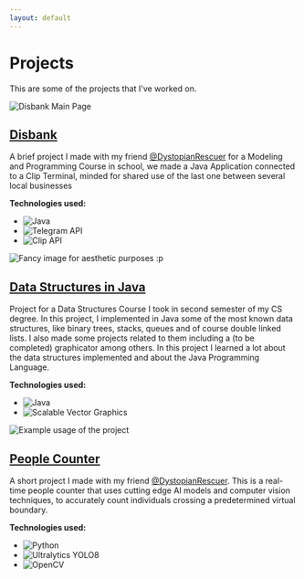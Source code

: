 ```yaml
---
layout: default
---
```

# Projects
This are some of the projects that I've worked on.
<section class="projects">
 <div class="project">
    <img src="/assets/images/portfolio/disbank/mainMenu.png" alt="Disbank Main Page">
    <h2><a href="./disbank">Disbank</a></h2>
    <p>
    A brief project I made with my friend <a href="https://github.com/DystopianRescuer">@DystopianRescuer</a> for a Modeling and Programming Course in school, we made a Java Application connected to a Clip Terminal, minded for shared use of the last one between several local businesses
    </p>
    <p><strong>Technologies used:</strong></p>
    <ul class="tech-icons">
      <li><img src="/assets/icons/java.png" alt="Java"></li>
      <li><img src="/assets/icons/telegram.png" alt="Telegram API"></li>
      <li><img src="/assets/icons/clip.png" alt="Clip API"></li>
    </ul>
  </div>
 <div class="project">
    <img src="/assets/images/portfolio/eddCanek/cover.jpg" alt="Fancy image for aesthetic purposes :p">
    <h2><a href="./eddCanek">Data Structures in Java</a></h2>
    <p>
    Project for a Data Structures Course I took in second semester of my CS degree. In this project, I implemented in Java some of the most known data structures, like binary trees, stacks, queues and of course double linked lists. I also made some projects related to them including a (to be completed) graphicator among others. In this project I learned a lot about the data structures implemented and about the Java Programming Language.
    </p>
    <p><strong>Technologies used:</strong></p>
    <ul class="tech-icons">
      <li><img src="/assets/icons/java.png" alt="Java"></li>
      <li><img src="/assets/icons/svg.png" alt="Scalable Vector Graphics"></li>
    </ul>
  </div> 
 <div class="project">
    <img src="/assets/images/portfolio/peopleCounter/demo.png" alt="Example usage of the project">
    <h2><a href="./peopleCounter">People Counter</a></h2>
    <p>
    A short project I made with my friend <a href="https://github.com/DystopianRescuer">@DystopianRescuer</a>. This is a real-time people counter that uses cutting edge AI models and computer vision techniques, to accurately count individuals crossing a predetermined virtual boundary.
    </p>
    <p><strong>Technologies used:</strong></p>
    <ul class="tech-icons">
      <li><img src="/assets/icons/python.png" alt="Python"></li>
      <li><img src="/assets/icons/ultralytics.svg" alt="Ultralytics YOLO8"></li>
      <li><img src="/assets/icons/opencv.png" alt="OpenCV"></li>
    </ul>
  </div>
</section>

